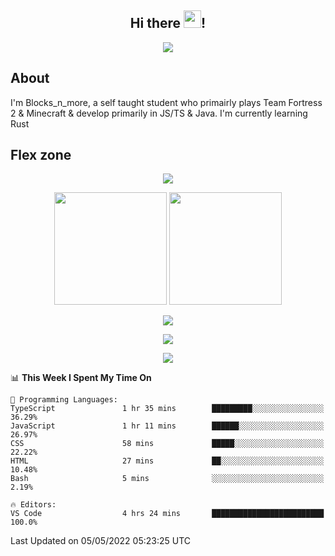 <h2 align="center">
  Hi there <img src="https://media.giphy.com/media/hvRJCLFzcasrR4ia7z/giphy.gif" width="28">!
</h2>

<p align="center">
  <img src="https://forthebadge.com/images/badges/0-percent-optimized.svg">
</p>

## About
I'm Blocks_n_more, a self taught student who primairly plays Team Fortress 2 & Minecraft & develop primarily in JS/TS & Java. I'm currently learning Rust

## Flex zone
<p align="center">
 <img src="https://github-profile-summary-cards.vercel.app/api/cards/profile-details?username=Blocksnmore&theme=github_dark">
</p>
<p align="center">
 <img height="180em" src="https://github-readme-stats.vercel.app/api?username=Blocksnmore&show_icons=true&theme=dark&hide_border=true">
 <img height="180em" src="https://github-readme-stats.vercel.app/api/top-langs/?username=Blocksnmore&layout=compact&theme=dark&hide_border=true"> 
</p>
<p align="center">
 <img src="https://github-readme-streak-stats.herokuapp.com/?user=Blocksnmore&theme=dark&hide_border=true">
</p>
<p align="center">
 <img src="https://activity-graph.herokuapp.com/graph?username=Blocksnmore&theme=github&hide_border=true"> 
</p>
<p align="center">
 <img src="https://github-profile-trophy.vercel.app/?username=Blocksnmore&theme=nord">
</p>

<!--START_SECTION:waka-->
📊 **This Week I Spent My Time On** 

```text
💬 Programming Languages: 
TypeScript               1 hr 35 mins        █████████░░░░░░░░░░░░░░░░   36.29% 
JavaScript               1 hr 11 mins        ██████░░░░░░░░░░░░░░░░░░░   26.97% 
CSS                      58 mins             █████░░░░░░░░░░░░░░░░░░░░   22.22% 
HTML                     27 mins             ██░░░░░░░░░░░░░░░░░░░░░░░   10.48% 
Bash                     5 mins              ░░░░░░░░░░░░░░░░░░░░░░░░░   2.19%

🔥 Editors: 
VS Code                  4 hrs 24 mins       █████████████████████████   100.0%

```


 Last Updated on 05/05/2022 05:23:25 UTC
<!--END_SECTION:waka-->
